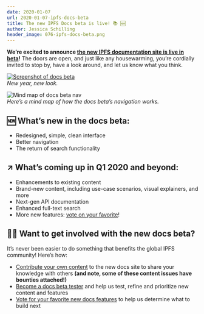 ```yaml
---
date: 2020-01-07
url: 2020-01-07-ipfs-docs-beta
title: The new IPFS Docs beta is live! 📚 🆕
author: Jessica Schilling
header_image: 076-ipfs-docs-beta.png
---
```


**We’re excited to announce [the new IPFS documentation site is live in beta](https://docs.ipfs.io/)!** The doors are open, and just like any housewarming, you’re cordially invited to stop by, have a look around, and let us know what you think.

<a href="https://docs.ipfs.io/" target="_blank"><img src="/076-ipfs-docs-beta/img/docs-beta-screenshot.png" alt="Screenshot of docs beta"></a>
<br/>
*New year, new look.*

![Mind map of docs beta nav](/076-ipfs-docs-beta/img/docs-beta-site-mindmap.png)
<br/>
*Here’s a mind map of how the docs beta’s navigation works.*

## 🆕 What’s new in the docs beta:
- Redesigned, simple, clean interface
- Better navigation
- The return of search functionality


## ↗️ What’s coming up in Q1 2020 and beyond:
- Enhancements to existing content
- Brand-new content, including use-case scenarios, visual explainers, and more
- Next-gen API documentation
- Enhanced full-text search
- More new features: [vote on your favorite](https://ipfs.canny.io/admin/board/docs-features)!

## 👩‍🔬 Want to get involved with the new docs beta? 
It’s never been easier to do something that benefits the global IPFS community! Here’s how:

- [Contribute your own content](https://github.com/ipfs/docs/issues?q=is%3Aissue+is%3Aopen+label%3A%22help+wanted%22) to the new docs site to share your knowledge with others **(and note, some of these content issues have bounties attached!)**
- [Become a docs beta tester](https://docs.google.com/forms/d/1LVaD1B2uyW6Ff0jfU_iQ5mCeyQcHfyQO6BDD99XAgK0/) and help us test, refine and prioritize new content and features
- [Vote for your favorite new docs features](https://ipfs.canny.io/admin/board/docs-features) to help us determine what to build next
